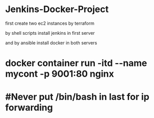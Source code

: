 # Jenkins-Docker-Project

first create two ec2 instances by terraform

by shell scripts install jenkins in first server

and by ansible install docker in both servers

<h1> docker container run -itd --name mycont -p 9001:80  nginx <h1>

#Never put /bin/bash in last for ip forwarding
